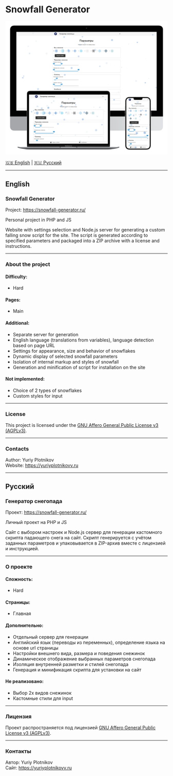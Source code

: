 # Snowfall Generator

<img src=".info/poster.webp" alt="Poster" width="600" />

[🇬🇧 English](#english) | [🇷🇺 Русский](#русский)

---

## English

### Snowfall Generator

Project: https://snowfall-generator.ru/

Personal project in PHP and JS

Website with settings selection and Node.js server for generating a custom falling snow script for the site. The script is generated according to specified parameters and packaged into a ZIP archive with a license and instructions.

---

### About the project

#### Difficulty:

- Hard

#### Pages:

- Main

#### Additional:

- Separate server for generation
- English language (translations from variables), language detection based on page URL
- Settings for appearance, size and behavior of snowflakes
- Dynamic display of selected snowfall parameters
- Isolation of internal markup and styles of snowfall
- Generation and minification of script for installation on the site

#### Not implemented:

- Choice of 2 types of snowflakes
- Custom styles for input

---

### License

This project is licensed under the [GNU Affero General Public License v3 (AGPLv3)](https://www.gnu.org/licenses/agpl-3.0.html).

---

### Contacts

Author: Yuriy Plotnikov  
Website: https://yuriyplotnikovv.ru  

---

## Русский

### Генератор снегопада

Проект: https://snowfall-generator.ru/

Личный проект на PHP и JS

Сайт с выбором настроек и Node.js сервер для генерации кастомного скрипта падающего снега на сайт. Скрипт генерируется с учётом заданных параметров и упаковывается в ZIP-архив вместе с лицензией и инструкцией.

---

### О проекте

#### Сложность:

- Hard

#### Страницы:

- Главная

#### Дополнительно:

- Отдельный сервер для генерации
- Английский язык (переводы из переменных), определение языка на основе url страницы
- Настройки внешнего вида, размера и поведения снежинок
- Динамическое отображение выбранных параметров снегопада
- Изоляция внутренней разметки и стилей снегопада
- Генерация и минификация скрипта для установки на сайт

#### Не реализовано:

- Выбор 2х видов снежинок
- Кастомные стили для input

---

### Лицензия

Проект распространяется под лицензией [GNU Affero General Public License v3 (AGPLv3)](https://www.gnu.org/licenses/agpl-3.0.html).

---

### Контакты

Автор: Yuriy Plotnikov  
Сайт: https://yuriyplotnikovv.ru  
